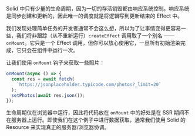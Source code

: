 Solid 中只有少量的生命周期，因为一切的存活销毁都由响应系统控制。响应系统是同步创建和更新的，因此唯一的调度就是将逻辑写到更新结束的 Effect 中。

我们发现处理简单任务的开发者通常不会这么想，所以为了让事情变得更容易一些，我们将非跟踪（从不重新运行）`createEffect` 调用取了一个别名 —— `onMount`。它只是一个 Effect 调用，但你可以放心使用它，一旦所有初始渲染完成，它只会在组件中运行一次。

让我们使用 `onMount` 钩子来获取一些照片：

```js
onMount(async () => {
  const res = await fetch(
    `https://jsonplaceholder.typicode.com/photos?_limit=20`
  );
  setPhotos(await res.json());
});
```

生命周期仅在浏览器中运行，因此将代码放在 `onMount` 中的好处是在 SSR 期间不在服务器上运行。即使我们在这个例子中进行数据获取，通常我们使用 Solid 的 Resource 来实现真正的服务器/浏览器协调。
